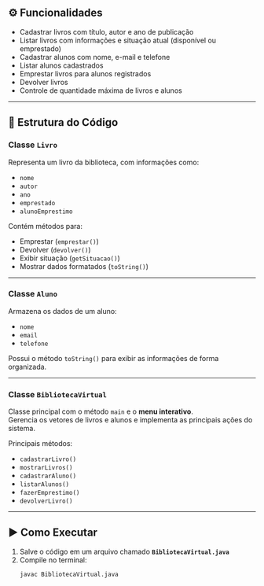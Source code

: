 ## ⚙️ Funcionalidades
- Cadastrar livros com título, autor e ano de publicação  
- Listar livros com informações e situação atual (disponível ou emprestado)  
- Cadastrar alunos com nome, e-mail e telefone  
- Listar alunos cadastrados  
- Emprestar livros para alunos registrados  
- Devolver livros  
- Controle de quantidade máxima de livros e alunos  

---

## 🧱 Estrutura do Código

### Classe `Livro`
Representa um livro da biblioteca, com informações como:
- `nome`
- `autor`
- `ano`
- `emprestado`
- `alunoEmprestimo`

Contém métodos para:
- Emprestar (`emprestar()`)
- Devolver (`devolver()`)
- Exibir situação (`getSituacao()`)
- Mostrar dados formatados (`toString()`)

---

### Classe `Aluno`
Armazena os dados de um aluno:
- `nome`
- `email`
- `telefone`

Possui o método `toString()` para exibir as informações de forma organizada.

---

### Classe `BibliotecaVirtual`
Classe principal com o método `main` e o **menu interativo**.  
Gerencia os vetores de livros e alunos e implementa as principais ações do sistema.

Principais métodos:
- `cadastrarLivro()`  
- `mostrarLivros()`  
- `cadastrarAluno()`  
- `listarAlunos()`  
- `fazerEmprestimo()`  
- `devolverLivro()`  

---

## ▶️ Como Executar

1. Salve o código em um arquivo chamado **`BibliotecaVirtual.java`**  
2. Compile no terminal:  
   ```bash
   javac BibliotecaVirtual.java
